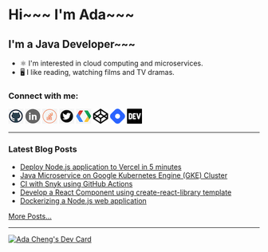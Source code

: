 # Hi~~~ I'm Ada~~~

## I'm a Java Developer~~~
+ ⚛️ I'm interested in cloud computing and microservices.
+ 🖥️ I like reading, watching films and TV dramas.


### Connect with me:
[![GitHub](images/github.png)](https://github.com/adafycheng)
[![LinkedIn](images/linkedin.png)](https://linkedin.com/in/adafycheng)
[![Stackoverflow](images/stackoverflow.png)](https://stackoverflow.com/story/adafycheng)
[![Twitter](images/twitter.png)](https://twitter.com/adafycheng)
[![Google Developer](images/gdev.png)](https://g.dev/adafycheng)
[![CodePen](images/codepen.png)](https://codepen.io/adafycheng)
[![HashNode](images/hashnode.png)](https://hashnode.com/@adafycheng)
[![dev.to](images/dev-black.png)](https://dev.to/adafycheng)

---

### Latest Blog Posts
<!-- BLOG-POST-LIST:START -->
- [Deploy Node.js application to Vercel in 5 minutes](https://blog.adafycheng.dev/deploy-nodejs-application-to-vercel-in-5-minutes)
- [Java Microservice on Google Kubernetes Engine &lpar;GKE&rpar; Cluster](https://blog.adafycheng.dev/java-microservice-on-google-kubernetes-engine-gke-cluster)
- [CI with Snyk using GitHub Actions](https://blog.adafycheng.dev/ci-with-snyk-using-github-actions)
- [Develop a React Component using create-react-library template](https://blog.adafycheng.dev/develop-a-react-component-using-create-react-library-template)
- [Dockerizing a Node.js web application](https://blog.adafycheng.dev/dockerizing-a-nodejs-web-application)
<!-- BLOG-POST-LIST:END -->
[More Posts...](https://blog.adafycheng.dev)

---

<a href="https://app.daily.dev/adafycheng"><img src="https://api.daily.dev/devcards/07dbaffb99824d8aa855bd31df8207f2.png?r=btq" width="400" alt="Ada Cheng's Dev Card"/></a>
